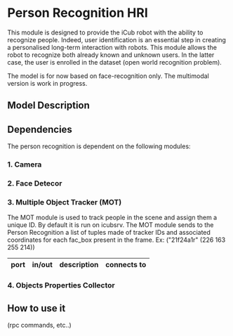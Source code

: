 # Person Recognition HRI
This module is designed to provide the iCub robot with the ability to recognize people. Indeed, user identification is an essential step in creating a personalised long-term interaction with robots.
This module allows the robot to recognize both already known and unknown users. In the latter case, the user is enrolled in the dataset (open world recognition problem).

The model is for now based on face-recognition only. The multimodal version is work in progress.


## Model Description

## Dependencies
The person recognition is dependent on the following modules:

### 1. Camera


### 2. Face Detecor


### 3. Multiple Object Tracker (MOT)
The MOT module is used to track people in the scene and assign them a unique ID. By default it is run on icubsrv.
The MOT module sends to the Person Recognition a list of tuples made of tracker IDs and associated coordinates for each fac_box present in the frame.
Ex: ("21f24a1r" (226 163 255 214))

| port | in/out | description | connects to |
| --- | --- | --- | --- |


### 4. Objects Properties Collector

## How to use it
(rpc commands, etc..)
